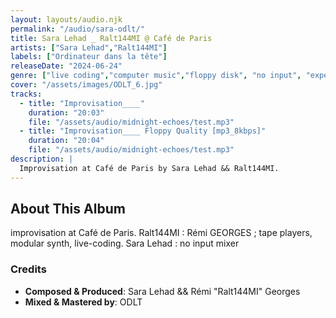 ```yaml
---
layout: layouts/audio.njk
permalink: "/audio/sara-odlt/"
title: Sara Lehad _ Ralt144MI @ Café de Paris
artists: ["Sara Lehad","Ralt144MI"]
labels: ["Ordinateur dans la tête"]
releaseDate: "2024-06-24"
genre: ["live coding","computer music","floppy disk", "no input", "experimental"]
cover: "/assets/images/ODLT_6.jpg"
tracks:
  - title: "Improvisation____"
    duration: "20:03"
    file: "/assets/audio/midnight-echoes/test.mp3"
  - title: "Improvisation____ Floppy Quality [mp3_8kbps]"
    duration: "20:04"
    file: "/assets/audio/midnight-echoes/test.mp3"
description: |
  Improvisation at Café de Paris by Sara Lehad && Ralt144MI.
---
```


## About This Album

improvisation at Café de Paris.
Ralt144MI : Rémi GEORGES ; tape players, modular synth, live-coding.
Sara Lehad : no input mixer

### Credits

- **Composed & Produced**: Sara Lehad && Rémi "Ralt144MI" Georges
- **Mixed & Mastered by**: ODLT
